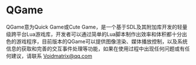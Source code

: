 # QGame
QGame意为Quick Game或Cute Game，是一个基于SDL及其附加库开发的轻量级跨平台Lua游戏库，开发者可以通过简单的Lua脚本制作出效率和体积都十分出色的游戏程序，目前版本的QGame可以提供图像渲染、媒体播放控制，以及系统信息的获取和完善的交互事件处理等功能，如果在使用过程中出现任何问题或有任何建议，请联系 Voidmatrix@qq.com
